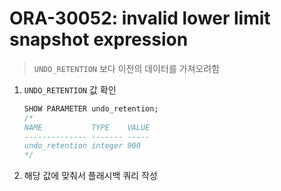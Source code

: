 ORA-30052: invalid lower limit snapshot expression
===
>`UNDO_RETENTION` 보다 이전의 데이터를 가져오려함

1. `UNDO_RETENTION` 값 확인
    ```sql
    SHOW PARAMETER undo_retention;
    /*
    NAME           TYPE    VALUE 
    -------------- ------- ----- 
    undo_retention integer 900 
    */
    ```

1. 해당 값에 맞춰서 플래시백 쿼리 작성
